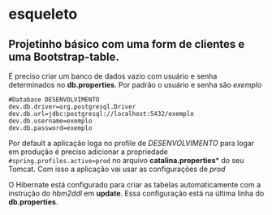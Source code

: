 # esqueleto

## Projetinho básico com uma form de clientes e uma Bootstrap-table.

É preciso criar um banco de dados vazio com usuário e senha determinados no **db.properties**. 
Por padrão o usuário e senha são *exemplo*

```
#Database DESENVOLVIMENTO
dev.db.driver=org.postgresql.Driver
dev.db.url=jdbc:postgresql://localhost:5432/exemplo
dev.db.username=exemplo
dev.db.password=exemplo
```

Por default a aplicação loga no profile de *DESENVOLVIMENTO* para logar em produção é preciso adicionar a propriedade ```#spring.profiles.active=prod``` no arquivo **catalina.properties*** do seu Tomcat.
Com isso a aplicação vai usar as configurações de *prod*

O Hibernate está configurado para criar as tabelas automaticamente com a instrução do *hbm2ddl* em **update**. Essa configuração está na última linha do **db.properties**.
